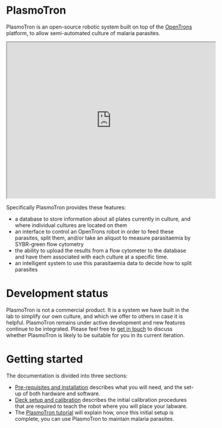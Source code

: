 # PlasmoTron
PlasmoTron is an open-source robotic system built on top of the [OpenTrons](https://opentrons.com/) platform, to allow semi-automated culture of malaria parasites.


<iframe width="560" height="420" src="https://www.youtube.com/embed/9Bxmd0nfG3E?color=white&theme=light"></iframe>

Specifically PlasmoTron provides these features:
* a database to store information about all plates currently in culture, and where individual cultures are located on them
* an interface to control an OpenTrons robot in order to feed these parasites, split them, and/or take an aliquot to measure parasitaemia by SYBR-green flow cytometry
* the ability to upload the results from a flow cytometer to the database and have them associated with each culture at a specific time.
* an intelligent system to use this parasitaemia data to decide how to split parasites

# Development status
PlasmoTron is not a commercial product. It is a system we have built in the lab to simplify our own culture, and which we offer to others in case it is helpful. PlasmoTron remains under active development and new features continue to be integrated. Please feel free to [get in touch](mailto:ts10@sanger.ac.uk) to discuss whether PlasmoTron is likely to be suitable for you in its current iteration.


# Getting started
The documentation is divided into three sections:

* [Pre-requisites and installation](Installation.md) describes what you will need, and the set-up of both hardware and software.
* [Deck setup and calibration](DeckSetupAndCalibration.md) describes the initial calibration procedures that are required to teach the robot where you will place your labware.
* The [PlasmoTron tutorial](Tutorial.md) will explain how, once this initial setup is complete, you can use PlasmoTron to maintain malaria parasites.



